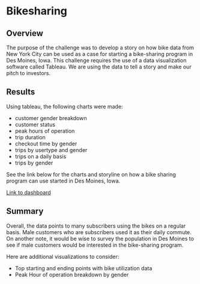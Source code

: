 # Bikesharing

## Overview
The purpose of the challenge was to develop a story on how bike data from New York City can be used as a case for starting a bike-sharing program in Des Moines, Iowa. This challenge requires the use of a data visualization software called Tableau. We are using the data to tell a story and make our pitch to investors. 


## Results
Using tableau, the following charts were made:
- customer gender breakdown
- customer status
- peak hours of operation
- trip duration
- checkout time by gender
- trips by usertype and gender
- trips on a daily basis
- trips by gender

See the link below for the charts and storyline on how a bike sharing program can use started in Des Moines, Iowa.

[Link to dashboard](https://public.tableau.com/app/profile/sue1775/viz/CitibikeChallenge_16486801845130/AcaseforbikesinDesMoines)


## Summary

Overall, the data points to many subscribers using the bikes on a regular basis. Male customers who are subscribers used it as their daily commute. On another note, it would be wise to survey the population in Des Moines to see if male customers would be interested in the bike-sharing program. 

Here are additional visualizations to consider: 
- Top starting and ending points with bike utilization data
- Peak Hour of operation breakdown by gender
